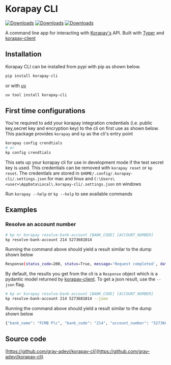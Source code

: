 # Korapay CLI

[![Downloads](https://static.pepy.tech/badge/korapay-cli)](https://pepy.tech/project/korapay-cli)
[![Downloads](https://static.pepy.tech/badge/korapay-cli/month)](https://pepy.tech/project/korapay-cli)
[![Downloads](https://static.pepy.tech/badge/korapay-cli/week)](https://pepy.tech/project/korapay-cli)

A command line app for interacting with [Korapay's](https://www.korahq.com/) API. Built with
[Typer](https://typer.tiangolo.com/) and [korapay-client](https://gray-adeyi.github.io/korapay_client/v0.1/)

## Installation

Korapay CLI can be installed from pypi with pip as shown below.

```bash
pip install korapay-cli
```
or with [uv](https://docs.astral.sh/uv/)
```bash
uv tool install korapay-cli
```

## First time configurations

You're required to add your korapay integration credentials (i.e. public key,secret key and encryption key) to the cli 
on first use as shown below.  This package provides `korapay` and `kp` as the cli's entry point

```bash
korapay config crendtials
# or
kp config crendtials
```

This sets up your korapay cli for use in development mode if the test secret key is used. This credentials can be
removed with `korapay reset` or `kp reset`. The credentials are stored in `$HOME/.config/.korapay-cli/.settings.json`
for mac and linux and `C:\Users\<user>\AppData\Local\.korapay-cli/.settings.json` on windows

Run `korapay --help` or `kp --help` to see available commands

## Examples

### Resolve an account number

```bash
# kp or korapay resolve-bank-account [BANK_CODE] [ACCOUNT_NUMBER]
kp resolve-bank-account 214 5273681014
```

Running the command above should yield a result similar to the dump shown below

```bash
Response(status_code=200, status=True, message='Request completed', data={'bank_name': 'FCMB Plc', 'bank_code': '214', 'account_number': '5273681014', 'account_name': 'ADEYI GBENGA MICHAEL'})
```

By default, the results you get from the cli is a `Response` object which is a pydantic model returned
by [korapay-client](https://gray-adeyi.github.io/korapay_client/v0.1/). To get a json result, use the `--json`
flag.

```bash
# kp or korapay resolve-bank-account [BANK_CODE] [ACCOUNT_NUMBER]
kp resolve-bank-account 214 5273681014 --json
```

Running the command above should yield a result similar to the dump shown below

```bash
{"bank_name": "FCMB Plc", "bank_code": "214", "account_number": "5273681014", "account_name": "ADEYI GBENGA MICHAEL"}
```

## Source code

[https://github.com/gray-adeyi/korapay-cli](https://github.com/gray-adeyi/korapay-cli)
